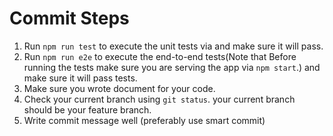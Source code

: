 # Commit Steps

 1. Run `npm run test` to execute the unit tests via and make sure it will pass.
 2. Run `npm run e2e` to execute the end-to-end tests(Note that Before running the tests make sure you are serving the app via `npm start`.) and make sure it will pass tests.
 3. Make sure you wrote document for your code.
 4. Check your current branch using `git status`. your current branch should be your feature branch.
 5. Write commit message well (preferably use smart commit)
